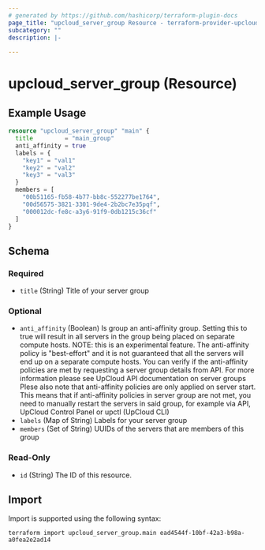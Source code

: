 ```yaml
---
# generated by https://github.com/hashicorp/terraform-plugin-docs
page_title: "upcloud_server_group Resource - terraform-provider-upcloud"
subcategory: ""
description: |-
  
---
```


# upcloud_server_group (Resource)



## Example Usage

```terraform
resource "upcloud_server_group" "main" {
  title         = "main_group"
  anti_affinity = true
  labels = {
    "key1" = "val1"
    "key2" = "val2"
    "key3" = "val3"
  }
  members = [
    "00b51165-fb58-4b77-bb8c-552277be1764",
    "00d56575-3821-3301-9de4-2b2bc7e35pqf",
    "000012dc-fe8c-a3y6-91f9-0db1215c36cf"
  ]
}
```

<!-- schema generated by tfplugindocs -->
## Schema

### Required

- `title` (String) Title of your server group

### Optional

- `anti_affinity` (Boolean) Is group an anti-affinity group. Setting this to true will result in all servers in the group being placed on separate compute hosts.
				NOTE: this is an experimental feature. The anti-affinity policy is "best-effort" and it is not
				guaranteed that all the servers will end up on a separate compute hosts. You can verify if the
				anti-affinity policies are met by requesting a server group details from API. For more information
				please see UpCloud API documentation on server groups
				Plese also note that anti-affinity policies are only applied on server start. This means that if anti-affinity
				policies in server group are not met, you need to manually restart the servers in said group,
				for example via API, UpCloud Control Panel or upctl (UpCloud CLI)
- `labels` (Map of String) Labels for your server group
- `members` (Set of String) UUIDs of the servers that are members of this group

### Read-Only

- `id` (String) The ID of this resource.

## Import

Import is supported using the following syntax:

```shell
terraform import upcloud_server_group.main ead4544f-10bf-42a3-b98a-a0fea2e2ad14
```
